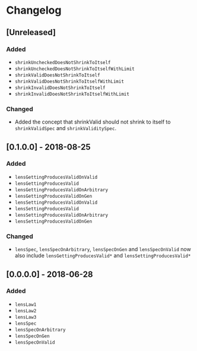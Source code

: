 # Changelog

## [Unreleased]

### Added

* `shrinkUncheckedDoesNotShrinkToItself`
* `shrinkUncheckedDoesNotShrinkToItselfWithLimit`
* `shrinkValidDoesNotShrinkToItself`
* `shrinkValidDoesNotShrinkToItselfWithLimit`
* `shrinkInvalidDoesNotShrinkToItself`
* `shrinkInvalidDoesNotShrinkToItselfWithLimit`

### Changed

* Added the concept that shrinkValid should not shrink to itself to `shrinkValidSpec` and `shrinkValiditySpec`.

## [0.1.0.0] - 2018-08-25

### Added

* `lensGettingProducesValidOnValid`
* `lensGettingProducesValid`
* `lensGettingProducesValidOnArbitrary`
* `lensGettingProducesValidOnGen `
* `lensSettingProducesValidOnValid`
* `lensSettingProducesValid`
* `lensSettingProducesValidOnArbitrary`
* `lensSettingProducesValidOnGen`

### Changed

* `lensSpec`, `lensSpecOnArbitrary`, `lensSpecOnGen` and `lensSpecOnValid` now also include `lensGettingProducesValid*` and `lensSettingProducesValid*`

## [0.0.0.0] - 2018-06-28

### Added

* `lensLaw1`
* `lensLaw2`
* `lensLaw3`
* `lensSpec`
* `lensSpecOnArbitrary`
* `lensSpecOnGen`
* `lensSpecOnValid`
